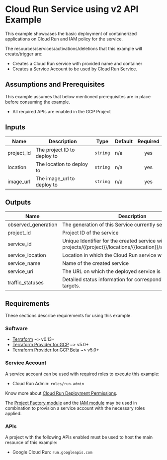 # Cloud Run Service using v2 API Example

This example showcases the basic deployment of containerized applications on Cloud Run and IAM policy for the service.

The resources/services/activations/deletions that this example will create/trigger are:

* Creates a Cloud Run service with provided name and container
* Creates a Service Account to be used by Cloud Run Service.

## Assumptions and Prerequisites

This example assumes that below mentioned prerequisites are in place before consuming the example.

* All required APIs are enabled in the GCP Project

<!-- BEGINNING OF PRE-COMMIT-TERRAFORM DOCS HOOK -->
## Inputs

| Name | Description | Type | Default | Required |
|------|-------------|------|---------|:--------:|
| project\_id | The project ID to deploy to | `string` | n/a | yes |
| location | The location to deploy to | `string` | n/a | yes |
| image_url | The image_url to deploy to | `string` | n/a | yes |

## Outputs

| Name | Description |
|------|-------------|
| observed\_generation | The generation of this Service currently serving traffic. |
| project\_id | Project ID of the service |
| service\_id | Unique Identifier for the created service with format projects/{{project}}/locations/{{location}}/services/{{name}} |
| service\_location | Location in which the Cloud Run service was created |
| service\_name | Name of the created service |
| service\_uri | The URL on which the deployed service is available |
| traffic\_statuses | Detailed status information for corresponding traffic targets. |

<!-- END OF PRE-COMMIT-TERRAFORM DOCS HOOK -->

## Requirements

These sections describe requirements for using this example.

### Software

* [Terraform](https://www.terraform.io/downloads.html) ~> v0.13+
* [Terraform Provider for GCP](https://github.com/terraform-providers/terraform-provider-google) ~> v5.0+
* [Terraform Provider for GCP Beta](https://github.com/terraform-providers/terraform-provider-google-beta) ~>
  v5.0+

### Service Account

A service account can be used with required roles to execute this example:

* Cloud Run Admin: `roles/run.admin`

Know more about [Cloud Run Deployment Permissions](https://cloud.google.com/run/docs/reference/iam/roles#additional-configuration).

The [Project Factory module](https://registry.terraform.io/modules/terraform-google-modules/project-factory/google/latest) and the
[IAM module](https://registry.terraform.io/modules/terraform-google-modules/iam/google/latest) may be used in combination to provision a service account with the necessary roles applied.

### APIs

A project with the following APIs enabled must be used to host the main resource of this example:

* Google Cloud Run: `run.googleapis.com`
